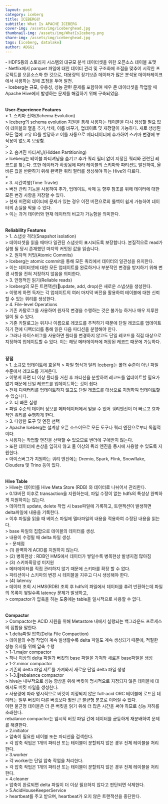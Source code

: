 ```yaml
---
layout: post
category: iceberg
title: ICEBERG란
subtitle: What Is APACHE ICEBERG
cover-img: /assets/img/iceberghead.jpg
thumbnail-img: /assets/img/WhatIsIceberg.png
share-img: /assets/img/iceberghead.jpg
tags: [iceberg, datalake]
author: ADGGi
---
```


<div class="alert alert-block alert-info">
- HDFS등의 스토리지 시스템의 대규모 분석 데이터셋을 위한 오픈소스 테이블 포맷<br/>
- Netflix에서 parquet 파일에 대한 데이터 관리 및 구조화에 초점을 맞추어 시작한 프로젝트를 오픈소스화 한 것으로, 대용량의 장기보존 데이터가 많은 분석용 데이터레이크에서 사용하는 것에 초점을 두어 발전.<br/>
- Iceberg는 규모, 유용성, 성능 관련 문제를 포함하여 매우 큰 데이터셋을 작업할 때 Apache Hive에서 발생하는 문제를 해결하기 위해 구축되었음.<br/></div>
<br/>
<br/>
<div class="alert alert-block alert-info"><b>User-Experience Features</b></div>
> 1. 스키마 진화(Schema Evolution)<br/>
> Iceberg의 schema evolution 지원을 통해 사용자는 테이블을 다시 생성할 필요 없이 테이블의 열을 추가,삭제, 이름 바꾸기, 업데이트 및 재정렬이 가능하다. 새로 생성된 모든 열에 고유 ID를 할당하고 이를 자동으로 메타데이터에 추가하여 스키마 변경에 부작용이 없도록 보장함.<br/>
> <br/>
> 2. 숨겨진 파티셔닝(Hidden Partitioning)<br/>
> Iceberg는 테이블 파티셔닝을 숨기고 추가 쿼리 필터 없이 지정된 쿼리와 관련된 레코드를 찾는다.
또한 데이터가 확장됨에 따라 테이블의 스키마와 파티션도 발전하여, 올바른 값을 반환하기 위해 완벽한 쿼리 필터를 생성해야 하는 Hive와 다르다.<br/>
> <br/>
> 3. 시간여행(Time Travle)<br/>
> 버전 관리 기능을 사용하여 추가, 업데이트, 삭제 등 향후 참조를 위해 데이터에 대한 모든 변경 사항을 저장할 수 있다. <br/>
> 현재 버전의 데이터에 문제가 있는 경우 이전 버전으로의 롤백이 쉽게 가능하여 데이터의 손실을 막을 수 있다.<br/>
> 이는 과거 데이터와 현재 데이터의 비교가 가능함을 의미한다.<br/>
<br/>
<br/>
<div class="alert alert-block alert-info"><b>Reliability Features</b></div>
> 1. 스냅샷 격리(Snapshot isolation)<br/>
> 데이터셋을 읽을 때마다 일관된 스냅샷이 표시되도록 보장합니다. 본질적으로 read가 실행 될 당시 존재했던 마지막 커밋된 값을 읽습니다.<br/>
> 2. 원자적 커밋(Atomic Commits)<br/>
> Iceberg는 atomic commit을 통해 모든 쿼리에서 데이터의 일관성을 유지한다.<br/>
> 이는 데이터셋에 대한 모든 업데이트를 완료하거나 부분적인 변경을 방지하기 위해 변경 사항을 전혀 저장하지 않음을 의미한다.<br/>
> 3. 안정적인 읽기(Reliable reads)<br/>
> Iceberg의 모든 트랜잭션(update, add, drop)은 새로운 스냅샷을 생성한다.<br/>
> 이렇게 하면 독자는 각 업데이트의 여러 마지막 버전을 활용하여 테이블에 대한 신뢰할 수 있는 쿼리를 생성한다.<br/>
> 4. File-level Operations<br/>
> 기존 카탈로그를 사용하여 원자적 변경을 수행하는 것은 불가능 하거나 매우 지루한 일이 될 수 있다.<br/>
> 기존 카탈로그는 위치나 이름으로 레코드를 추적하기 때문에 단일 레코드를 업데이트하기 전에 디렉터리를 통해 읽은 다음 파티션을 분할해야 한다.<br/>
> 그러나 아이스버그를 사용하면 폴더를 변경하지 않고도 단일 레코드를 직접 대상으로 지정하여 업데이트할 수 있다. 이는 해당 메타데이터에 저장된 레코드 때문에 가능하다.<br/>
<br/>
<br/>
<div class="alert alert-block alert-info"><b>장점</b></div>
> 1. 소규모 업데이트에 효울적
> 파일 형식과 달리 Iceberg는 폴더 수준이 아닌 파일 수준에서 레코드를 가져온다.<br/>
> 이렇게 하면 더 이상 폴더를 거친 후 파티션을 분할하여 레코드를 업데이트할 필요가 없기 때문에 단일 레코드를 업데이트하는 것이 쉽다.<br/>
> 전체 디렉터리를 업데이트하지 않고도 단일 레코드를 대상으로 지정하여 업데이트할 수 있습니다.<br/>
> 2. 더 빠른 실행<br/>
> 파일 수준의 데이터 정보를 메타데이터에서 얻을 수 있어 쿼리엔진이 더 빠르고 효과적인 쿼리를 수행하게 한다.<br/>
> 3. 다양한 도구 및 엔진 선택<br/>
> Apache Iceberg는 설계상 오픈 소스이므로 모든 도구나 쿼리 엔진으로부터 독립적이다.<br/>
> 사용자는 작업할 엔진을 선택할 수 있으므로 벤더에 구애받지 않는다.<br/>
> 또한 데이터에 손상을 입히지 않고 둘 이상의 쿼리 엔진을 동시에 사용할 수 있도록 지원한다.<br/>
> 아이스버그가 지원하는 쿼리 엔진에는 Dremio, Spark, Flink, Snowflake, Cloudera 및 Trino 등이 있다.<br/>
<br/>
<br/>
<div class="alert alert-block alert-info"><b>Hive Table</b></div>
> Hive는 데이터를 Hive Meta Store (RDB) 와 데이터로 나뉘어서 관리한다.<br/>
> 0.13버전 이후로 transaction을 지원하는데, 파일 수정이 없는 hdfs의 특성상 완벽하게 지원하지는 않는다.<br/>
> 데이터의 update, delete 작업 시 base파일에 기록하고, 트랜잭션이 발생하면 delta파일에 내용을 기록한다.<br/>
> 이후 파일을 읽을 때 베이스 파일에 델타파일의 내용을 적용하여 수정된 내용을 읽는다.<br/>
> base 파일의 집합으로 테이블의 데이터를 생성.<br/>
> 내용이 수정될 때 delta 파일 생성.<br/>
> - 문제점<br/>
> (1) 완벽하게 ACID를 지원하지 않는다.<br/>
> (2) 병목현상 : RDB인 HMS에서 데이터가 쌓일수록 병목현상 발생지점 많아짐<br/>
> (3) 스키마확장성 미지원 <br/>
>      메타데이터를 직접 관리하지 않기 때문에 스키마를 확장 할 수 없다.<br/>
>      파티션이나 스키마의 변경 시 테이블을 지우고 다시 생성해야 한다.<br/>
> (4) latency<br/>
>      데이터 조회 시 HMS(RDB) 조회 후 hdfs의 파일에서 데이터를 추려 반환하는데
       파일의 목록이 쌓일수록 latency 문제가 발생하고,<br/>
>      compactor가 압축을 하는 도중에는 table을 일시적으로 사용할 수 없다.<br/>
<br/>
<br/>
<div class="alert alert-block alert-info"><b>Compactor</b></div>
> Compactor는 ACID 지원을 위해 Metastore 내에서 실행되는 백그라운드 프로세스의 집합을 말한다.<br/>
> 1.delta파일 압축(Delta File Compaction) <br/>
> 테이블의 수정 작업이 계속 발생할수록 delta 파일도 계속 생성되기 때문에, 적절한 성능 유지를 위해 압축 수행<br/>
>    1-1.major compactor<br/>
>           하나 이상의 delta 파일과 버킷의 base 파일을 가져와 새로운 base파일을 생성<br/>
>    1-2.minor compactor<br/>
>           기존의 delta 파일 세트를 가져와서 새로운 단일 delta 파일 생성<br/>
>    1-3.rebalance compactor<br/>
>           hive는 내부적으로 성능 향상을 위해 버킷이 명시적으로 지정되지 않은 테이블에 대해서도 버킷 파일을 생성한다.<br/>
>           사용량에 따라 명시적으로 버킷이 지정되지 않은 full-acid ORC 테이블에 로드된 데이터는 일부 버킷이 다른 버킷보다 훨씬 큰 불균형 분포로 이어질 수 있다.<br/>
           이런 불균형 테이블은 더 큰 버킷을 읽기 위해 더 많은 시간을 써야 하므로 성능 저하를 초래한다.<br/>
           rebalance compactor는 암시적 버킷 파일 간에 데이터를 균등하게 재분배하여 문제를 해결한다.<br/>
> 2.initiator<br/>
> 압축이 필요한 테이블 또는 파티션을 검색한다.<br/>
> 각 압축 작업은 1개의 파티션 또는 테이블이 분할되지 않은 경우 전체 테이블을 처리한다.<br/>
> 3.worker<br/>
> 각 worker는 단일 압축 작업을 처리한다.<br/>
> 각 압축 작업은 1개의 파티션 또는 테이블이 분할되지 않은 경우 전체 테이블을 처리한다.<br/>
> 4.cleaner<br/>
> 압축이 완료되면 delta 파일이 더 이상 필요하지 않다고 판단되면 삭제한다.<br/>
> 5.AcidHouseKeeperService<br/>
> heartbeat를 주고 받으며, heartbeat가 오지 않은 트랜잭션을 중단한다.<br/>
